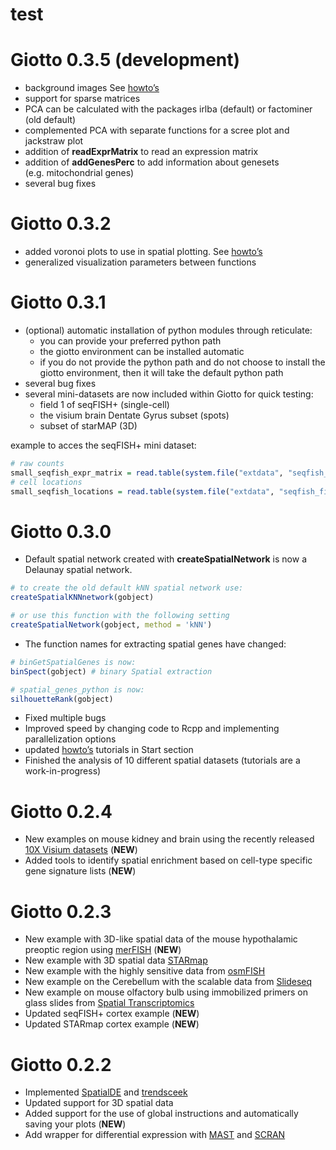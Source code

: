 
# test

# Giotto 0.3.5 (development)

  - background images See [howto’s](../articles/howto_images.html)
  - support for sparse matrices  
  - PCA can be calculated with the packages irlba (default) or
    factominer (old default)
  - complemented PCA with separate functions for a scree plot and
    jackstraw plot
  - addition of **readExprMatrix** to read an expression matrix
  - addition of **addGenesPerc** to add information about genesets
    (e.g. mitochondrial genes)
  - several bug fixes

# Giotto 0.3.2

  - added voronoi plots to use in spatial plotting. See
    [howto’s](../articles/howto_voronoi_plots.html)  
  - generalized visualization parameters between functions

# Giotto 0.3.1

  - (optional) automatic installation of python modules through
    reticulate:
      - you can provide your preferred python path
      - the giotto environment can be installed automatic
      - if you do not provide the python path and do not choose to
        install the giotto environment, then it will take the default
        python path  
  - several bug fixes
  - several mini-datasets are now included within Giotto for quick
    testing:
      - field 1 of seqFISH+ (single-cell)
      - the visium brain Dentate Gyrus subset (spots)
      - subset of starMAP (3D)

example to acces the seqFISH+ mini dataset:

``` r
# raw counts
small_seqfish_expr_matrix = read.table(system.file("extdata", "seqfish_field_expr.txt", package = 'Giotto'))
# cell locations
small_seqfish_locations = read.table(system.file("extdata", "seqfish_field_locs.txt", package = 'Giotto'))
```

# Giotto 0.3.0

  - Default spatial network created with **createSpatialNetwork** is now
    a Delaunay spatial network.

<!-- end list -->

``` r
# to create the old default kNN spatial network use:
createSpatialKNNnetwork(gobject)

# or use this function with the following setting
createSpatialNetwork(gobject, method = 'kNN')
```

  - The function names for extracting spatial genes have changed:

<!-- end list -->

``` r
# binGetSpatialGenes is now:
binSpect(gobject) # binary Spatial extraction

# spatial_genes_python is now:
silhouetteRank(gobject)
```

  - Fixed multiple bugs
  - Improved speed by changing code to Rcpp and implementing
    parallelization options
  - updated [howto’s](../articles/getting_started.html) tutorials in
    Start section
  - Finished the analysis of 10 different spatial datasets (tutorials
    are a work-in-progress)

# Giotto 0.2.4

  - New examples on mouse kidney and brain using the recently released
    [10X Visium
    datasets](https://www.10xgenomics.com/spatial-transcriptomics/)
    (**NEW**)
  - Added tools to identify spatial enrichment based on cell-type
    specific gene signature lists (**NEW**)

# Giotto 0.2.3

  - New example with 3D-like spatial data of the mouse hypothalamic
    preoptic region using
    [merFISH](https://science.sciencemag.org/content/362/6416/eaau5324)
    (**NEW**)  
  - New example with 3D spatial data
    [STARmap](https://science.sciencemag.org/content/361/6400/eaat5691)
  - New example with the highly sensitive data from
    [osmFISH](https://www.nature.com/articles/s41592-018-0175-z)
  - New example on the Cerebellum with the scalable data from
    [Slideseq](https://science.sciencemag.org/content/363/6434/1463)
  - New example on mouse olfactory bulb using immobilized primers on
    glass slides from [Spatial
    Transcriptomics](https://science.sciencemag.org/content/353/6294/78)
  - Updated seqFISH+ cortex example (**NEW**)
  - Updated STARmap cortex example (**NEW**)

# Giotto 0.2.2

  - Implemented [SpatialDE](https://github.com/Teichlab/SpatialDE) and
    [trendsceek](https://github.com/edsgard/trendsceek)
  - Updated support for 3D spatial data  
  - Added support for the use of global instructions and automatically
    saving your plots (**NEW**)
  - Add wrapper for differential expression with
    [MAST](https://github.com/RGLab/MAST) and
    [SCRAN](https://bioconductor.org/packages/release/bioc/html/scran.html)
